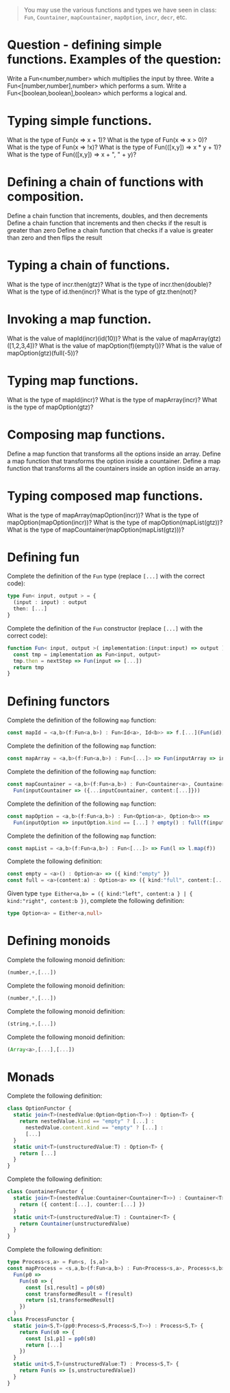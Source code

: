 > You may use the various functions and types we have seen in class: `Fun`, `Countainer`, `mapCountainer`, `mapOption`, `incr`, `decr`, etc.

# Question - defining simple functions. Examples of the question:
Write a Fun<number,number> which multiplies the input by three.
Write a Fun<[number,number],number> which performs a sum.
Write a Fun<[boolean,boolean],boolean> which performs a logical and.


# Typing simple functions.
What is the type of Fun(x => x + 1)?
What is the type of Fun(x => x > 0)?
What is the type of Fun(x => !x)?
What is the type of Fun(([x,y]) => x * y + 1)?
What is the type of Fun(([x,y]) => x + ", " + y)?

# Defining a chain of functions with composition. 
Define a chain function that increments, doubles, and then decrements
Define a chain function that increments and then checks if the result is greater than zero
Define a chain function that checks if a value is greater than zero and then flips the result

# Typing a chain of functions.
What is the type of incr.then(gtz)?
What is the type of incr.then(double)?
What is the type of id.then(incr)?
What is the type of gtz.then(not)?

# Invoking a map function. 
What is the value of mapId(incr)(id(10))?
What is the value of mapArray(gtz)([1,2,3,4])?
What is the value of mapOption(f)(empty())?
What is the value of mapOption(gtz)(full(-5))?

# Typing map functions.
What is the type of mapId(incr)?
What is the type of mapArray(incr)?
What is the type of mapOption(gtz)?

# Composing map functions.
Define a map function that transforms all the options inside an array.
Define a map function that transforms the option inside a countainer.
Define a map function that transforms all the countainers inside an option inside an array.

# Typing composed map functions.
What is the type of mapArray(mapOption(incr))?
What is the type of mapOption(mapOption(incr))?
What is the type of mapOption(mapList(gtz))?
What is the type of mapCountainer(mapOption(mapList(gtz)))?

<!-- # Invoking composed map functions
Invoking a map function with f.then(g)
Invoking map functions with composed functions.
Invoking composed map functions with composed functions.
Invoking monoid operations.
Invoking functor units.
Invoking functor joins.
Invoking functor joins over units.
Defining and invoking a type safe instance of a composite functor -->


# Defining fun
Complete the definition of the `Fun` type (replace `[...]` with the correct code):
```ts
type Fun< input, output > = {
  (input : input) : output 
  then: [...]
}
```

Complete the definition of the `Fun` constructor (replace `[...]` with the correct code):
```ts
function Fun< input, output >( implementation:(input:input) => output ) : Fun< input, output > {
  const tmp = implementation as Fun<input, output>
  tmp.then = nextStep => Fun(input => [...])
  return tmp
}
```

# Defining functors
Complete the definition of the following `map` function:
```ts
const mapId = <a,b>(f:Fun<a,b>) : Fun<Id<a>, Id<b>> => f.[...](Fun(id))
```
Complete the definition of the following `map` function:
```ts
const mapArray = <a,b>(f:Fun<a,b>) : Fun<[...]> => Fun(inputArray => inputArray.map(f))
```

Complete the definition of the following `map` function:
```ts
const mapCountainer = <a,b>(f:Fun<a,b>) : Fun<Countainer<a>, Countainer<b>> =>
  Fun(inputCountainer => ({...inputCountainer, content:[...]}))
```
Complete the definition of the following `map` function:
```ts
const mapOption = <a,b>(f:Fun<a,b>) : Fun<Option<a>, Option<b>> =>
  Fun(inputOption => inputOption.kind == [...] ? empty() : full(f(inputOption.content)))
```

Complete the definition of the following `map` function:
```ts
const mapList = <a,b>(f:Fun<a,b>) : Fun<[...]> => Fun(l => l.map(f))
```

Complete the following definition:
```ts
const empty = <a>() : Option<a> => ({ kind:"empty" })
const full = <a>(content:a) : Option<a> => ({ kind:"full", content:[...] })
```

Given type `type Either<a,b> = ({ kind:"left", content:a } | { kind:"right", content:b })`, complete the following definition:
```ts
type Option<a> = Either<a,null>
```

# Defining monoids
Complete the following monoid definition:
```ts
(number,+,[...]) 
```

Complete the following monoid definition:
```ts
(number,*,[...]) 
```

Complete the following monoid definition:
```ts
(string,+,[...]) 
```

Complete the following monoid definition:
```ts
(Array<a>,[...],[...]) 
```

# Monads
Complete the following definition:
```ts
class OptionFunctor {
  static join<T>(nestedValue:Option<Option<T>>) : Option<T> {
    return nestedValue.kind == "empty" ? [...] : 
      nestedValue.content.kind == "empty" ? [...] :
      [...]
  }
  static unit<T>(unstructuredValue:T) : Option<T> {
    return [...]
  }
}
```

Complete the following definition:
```ts
class CountainerFunctor {
  static join<T>(nestedValue:Countainer<Countainer<T>>) : Countainer<T> {
    return ({ content:[...], counter:[...] })
  }
  static unit<T>(unstructuredValue:T) : Countainer<T> {
    return Countainer(unstructuredValue)
  }
}
```

Complete the following definition:
```ts
type Process<s,a> = Fun<s, [s,a]>
const mapProcess = <s,a,b>(f:Fun<a,b>) : Fun<Process<s,a>, Process<s,b>> =>
  Fun(p0 =>
    Fun(s0 => {
      const [s1,result] = p0(s0)
      const transformedResult = f(result)
      return [s1,transformedResult]
    })
  )
class ProcessFunctor {
  static join<S,T>(pp0:Process<S,Process<S,T>>) : Process<S,T> {
    return Fun(s0 => {
      const [s1,p1] = pp0(s0)
      return [...]
    })
  }
  static unit<S,T>(unstructuredValue:T) : Process<S,T> {
    return Fun(s => [s,unstructuredValue])
  }
}
```
